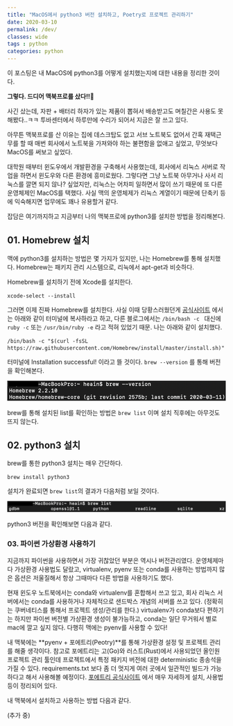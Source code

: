 ```yaml
---
title: "MacOS에서 python3 버전 설치하고, Poetry로 프로젝트 관리하기"
date: 2020-03-10
permalink: /dev/
classes: wide
tags : python
categories: python
---
```


이 포스팅은 내 MacOS에 python3를 어떻게 설치했는지에 대한 내용을 정리한 것이다.

**그렇다. 드디어 맥북프로를 샀다!!🤣**

사긴 샀는데, 자판 + 배터리 하자가 있는 제품이 뽑혀서 배송받고도 며칠간은 사용도 못해봤다..ㅋㅋ 투바센터에서 하루만에 수리가 되어서 지금은 잘 쓰고 있다.


아무튼 맥북프로를 산 이유는 집에 데스크탑도 없고 서브 노트북도 없어서 간혹 재택근무를 할 때 매번 회사에서 노트북을 가져와야 하는 불편함을 없애고 싶었고, 무엇보다 MacOS를 써보고 싶었다. 


대학원 때부터 윈도우에서 개발환경을 구축해서 사용했는데, 회사에서 리눅스 서버로 작업을 하면서 윈도우와 다른 환경에 흥미로웠다. 그렇다면 그냥 노트북 아무거나 사서 리눅스를 깔면 되지 않나? 싶었지만, 리눅스는 어차피 일하면서 많이 쓰기 때문에 또 다른 운영체제인 MacOS를 택했다. 사실 맥의 운영체제가 리눅스 계열이기 때문에 단축키 등에 익숙해지면 업무에도 꽤나 유용할거 같다.


잡담은 여기까지하고 지금부터 나의 맥북프로에 python3를 설치한 방법을 정리해본다.



## 01. Homebrew 설치

맥에 python3를 설치하는 방법은 몇 가지가 있지만, 나는 Homebrew를 통해 설치했다. Homebrew는 패키지 관리 시스템으로, 리눅에서 apt-get과 비슷하다.

Homebrew를 설치하기 전에 Xcode를 설치한다.

```terminal
xcode-select --install
```

그러면 이제 진짜 Homebrew를 설치한다. 사실 이때 당황스러웠던게 [공식사이트][공식사이트] 에서는 아래와 같이 터미널에 복사하라고 하고, 다른 블로그에서는 `/bin/bash -c ` 대신에 `ruby -c` 또는 `/usr/bin/ruby -e`  라고 적혀 있었기 때문. 나는 아래와 같이 설치했다.
 
```terminal
/bin/bash -c "$(curl -fsSL https://raw.githubusercontent.com/Homebrew/install/master/install.sh)"
```

터미널에 Installation successful! 이라고 뜰 것이다. `brew --version` 를 통해 버전을 확인해본다.

![이미지2](./_data/print-brew-version.png)

brew를 통해 설치된 list를 확인하는 방법은 `brew list` 이며 설치 직후에는 아무것도 뜨지 않는다.


## 02. python3 설치

brew를 통한 python3 설치는 매우 간단하다.

```terminal
brew install python3
```

설치가 완료되면 `brew list`의 결과가 다음처럼 보일 것이다.

![이미지2](./_data/print-brew-list.png)

python3 버전을 확인해보면 다음과 같다.



### 03. 파이썬 가상환경 사용하기
지금까지 파이썬을 사용하면서 가장 귀찮았던 부분은 역시나 버전관리였다. 운영체제마다 가상환경 사용법도 달랐고, virtualenv, pyenv 또는 conda를 사용하는 방법까지 많은 옵션은 저울질해서 항상 그때마다 다른 방법을 사용하기도 했다.


현재 윈도우 노트북에서는 conda와 virtualenv를 혼합해서 쓰고 있고, 회사 리눅스 서버에서는 conda를 사용하거나 자체적으로 샌드박스 개념의 서버를 쓰고 있다. (정확히는 쿠버네티스를 통해서 프로젝트 생성/관리를 한다.) virtualenv가 conda보다 편하기는 하지만 파이썬 버전별 가상환경 생성이 불가능하고, conda는 일단 무거워서 별로 mac에 깔고 싶지 않다. 다행히 맥에는 pyenv를 사용할 수 있다! 


내 맥북에는 **pyenv  + 포에트리(Peotry)**를 통해 가상환경 설정 및 프로젝트 관리를 해줄 생각이다. 참고로 포에트리는 고(Go)와 러스트(Rust)에서 사용되었던 올인원 프로젝트 관리 툴인데 프로젝트에서 특정 패키지 버전에 대한 deterministic 종송석을 가질 수 있다. requirements.txt 보다 좀 더 멋지게 여러 곳에서 일관적인 빌드가 가능하다고 해서 사용해볼 예정이다. [포에트리 공식사이트][포에트리 공식사이트] 에서 매우 자세하게 설치, 사용법 등이 정리되어 있다.

내 맥북에서 설치하고 사용하는 방법 다음과 같다.

(추가 중)



[공식사이트]:  https://brew.sh/
[포에트리 공식사이트]: https://python-peotry.org/docs/basic-usage/

